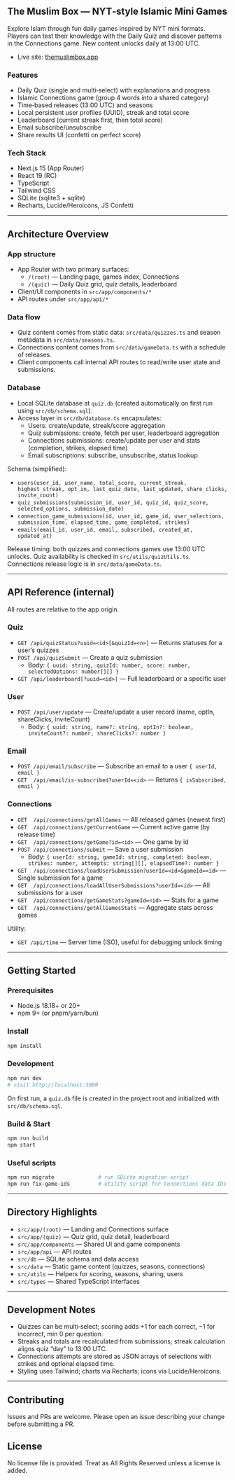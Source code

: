 ## The Muslim Box — NYT‑style Islamic Mini Games

Explore Islam through fun daily games inspired by NYT mini formats. Players can test their knowledge with the Daily Quiz and discover patterns in the Connections game. New content unlocks daily at 13:00 UTC.

- Live site: [themuslimbox.app](https://themuslimbox.app)

### Features

- Daily Quiz (single and multi‑select) with explanations and progress
- Islamic Connections game (group 4 words into a shared category)
- Time‑based releases (13:00 UTC) and seasons
- Local persistent user profiles (UUID), streak and total score
- Leaderboard (current streak first, then total score)
- Email subscribe/unsubscribe
- Share results UI (confetti on perfect score)

### Tech Stack

- Next.js 15 (App Router)
- React 19 (RC)
- TypeScript
- Tailwind CSS
- SQLite (sqlite3 + sqlite)
- Recharts, Lucide/Heroicons, JS Confetti

---

## Architecture Overview

### App structure

- App Router with two primary surfaces:
  - `/(root)` — Landing page, games index, Connections
  - `/(quiz)` — Daily Quiz grid, quiz details, leaderboard
- Client/UI components in `src/app/components/*`
- API routes under `src/app/api/*`

### Data flow

- Quiz content comes from static data: `src/data/quizzes.ts` and season metadata in `src/data/seasons.ts`.
- Connections content comes from `src/data/gameData.ts` with a schedule of releases.
- Client components call internal API routes to read/write user state and submissions.

### Database

- Local SQLite database at `quiz.db` (created automatically on first run using `src/db/schema.sql`).
- Access layer in `src/db/database.ts` encapsulates:
  - Users: create/update, streak/score aggregation
  - Quiz submissions: create, fetch per user, leaderboard aggregation
  - Connections submissions: create/update per user and stats (completion, strikes, elapsed time)
  - Email subscriptions: subscribe, unsubscribe, status lookup

Schema (simplified):

- `users(user_id, user_name, total_score, current_streak, highest_streak, opt_in, last_quiz_date, last_updated, share_clicks, invite_count)`
- `quiz_submissions(submission_id, user_id, quiz_id, quiz_score, selected_options, submission_date)`
- `connection_game_submissions(id, user_id, game_id, user_selections, submission_time, elapsed_time, game_completed, strikes)`
- `emails(email_id, user_id, email, subscribed, created_at, updated_at)`

Release timing: both quizzes and connections games use 13:00 UTC unlocks. Quiz availability is checked in `src/utils/quizUtils.ts`. Connections release logic is in `src/data/gameData.ts`.

---

## API Reference (internal)

All routes are relative to the app origin.

### Quiz

- `GET /api/quizStatus?uuid=<id>[&quizId=<n>]` — Returns statuses for a user’s quizzes
- `POST /api/quizSubmit` — Create a quiz submission
  - Body: `{ uuid: string, quizId: number, score: number, selectedOptions: number[][] }`
- `GET /api/leaderboard[?uuid=<id>]` — Full leaderboard or a specific user

### User

- `POST /api/user/update` — Create/update a user record (name, optIn, shareClicks, inviteCount)
  - Body: `{ uuid: string, name?: string, optIn?: boolean, inviteCount?: number, shareClicks?: number }`

### Email

- `POST /api/email/subscribe` — Subscribe an email to a user `{ userId, email }`
- `GET  /api/email/is-subscribed?userId=<id>` — Returns `{ isSubscribed, email }`

### Connections

- `GET  /api/connections/getAllGames` — All released games (newest first)
- `GET  /api/connections/getCurrentGame` — Current active game (by release time)
- `GET  /api/connections/getGame?id=<id>` — One game by id
- `POST /api/connections/submit` — Save a user submission
  - Body: `{ userId: string, gameId: string, completed: boolean, strikes: number, attempts: string[][], elapsedTime?: number }`
- `GET  /api/connections/loadUserSubmission?userId=<id>&gameId=<id>` — Single submission for a game
- `GET  /api/connections/loadAllUserSubmissions?userId=<id>` — All submissions for a user
- `GET  /api/connections/getGameStats?gameId=<id>` — Stats for a game
- `GET  /api/connections/getAllGamesStats` — Aggregate stats across games

Utility:

- `GET /api/time` — Server time (ISO), useful for debugging unlock timing

---

## Getting Started

### Prerequisites

- Node.js 18.18+ or 20+
- npm 9+ (or pnpm/yarn/bun)

### Install

```bash
npm install
```

### Development

```bash
npm run dev
# visit http://localhost:3000
```

On first run, a `quiz.db` file is created in the project root and initialized with `src/db/schema.sql`.

### Build & Start

```bash
npm run build
npm start
```

### Useful scripts

```bash
npm run migrate              # run SQLite migration script
npm run fix-game-ids         # utility script for Connections data IDs
```

---

## Directory Highlights

- `src/app/(root)` — Landing and Connections surface
- `src/app/(quiz)` — Quiz grid, quiz detail, leaderboard
- `src/app/components` — Shared UI and game components
- `src/app/api` — API routes
- `src/db` — SQLite schema and data access
- `src/data` — Static game content (quizzes, seasons, connections)
- `src/utils` — Helpers for scoring, seasons, sharing, users
- `src/types` — Shared TypeScript interfaces

---

## Development Notes

- Quizzes can be multi‑select; scoring adds +1 for each correct, −1 for incorrect, min 0 per question.
- Streaks and totals are recalculated from submissions; streak calculation aligns quiz “day” to 13:00 UTC.
- Connections attempts are stored as JSON arrays of selections with strikes and optional elapsed time.
- Styling uses Tailwind; charts via Recharts; icons via Lucide/Heroicons.

---

## Contributing

Issues and PRs are welcome. Please open an issue describing your change before submitting a PR.

## License

No license file is provided. Treat as All Rights Reserved unless a license is added.
